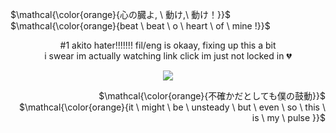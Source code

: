 <p align="left">
$\mathcal{\color{orange}{心の臓よ, \ 動け,\ 動け！}}$ <br> $\mathcal{\color{orange}{beat \ beat \ o \ heart \ of \ mine !}}$
</p>

<p align="center">
#1 akito hater!!!!!!! fil/eng is okaay, fixing up this a bit
<br> i swear im actually watching link click im just not locked in 💔

<p align="center">
<img src="https://c.tenor.com/I5QACNELP4kAAAAC/tenor.gif"/> 
</p>

<p align="right">
$\mathcal{\color{orange}{不確かだとしても僕の鼓動}}$ <br> $\mathcal{\color{orange}{it \ might \ be \ unsteady \ but \ even \ so \ this \ is \ my \ pulse }}$
</p>
